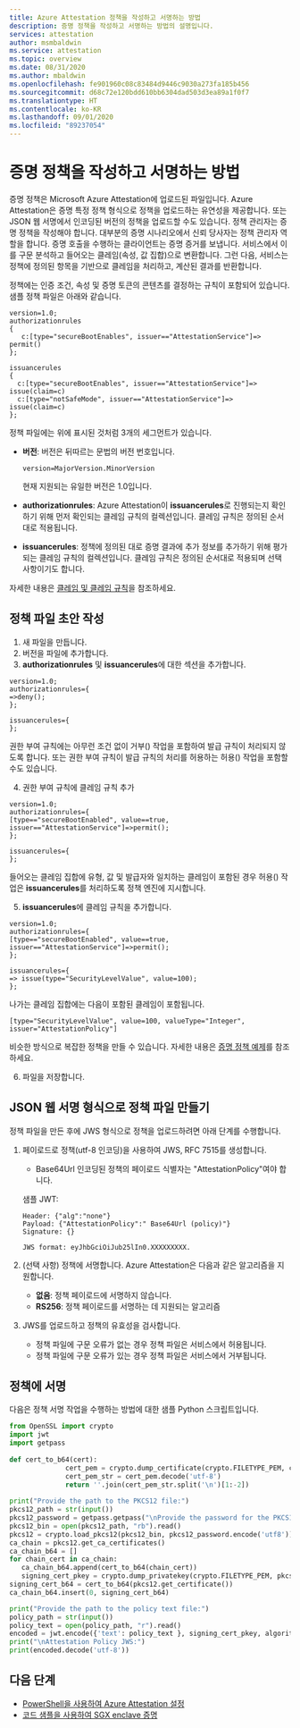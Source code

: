 ```yaml
---
title: Azure Attestation 정책을 작성하고 서명하는 방법
description: 증명 정책을 작성하고 서명하는 방법의 설명입니다.
services: attestation
author: msmbaldwin
ms.service: attestation
ms.topic: overview
ms.date: 08/31/2020
ms.author: mbaldwin
ms.openlocfilehash: fe901960c08c83484d9446c9030a273fa185b456
ms.sourcegitcommit: d68c72e120bdd610bb6304dad503d3ea89a1f0f7
ms.translationtype: HT
ms.contentlocale: ko-KR
ms.lasthandoff: 09/01/2020
ms.locfileid: "89237054"
---
```

# <a name="how-to-author-and-sign-an-attestation-policy"></a>증명 정책을 작성하고 서명하는 방법

증명 정책은 Microsoft Azure Attestation에 업로드된 파일입니다. Azure Attestation은 증명 특정 정책 형식으로 정책을 업로드하는 유연성을 제공합니다. 또는 JSON 웹 서명에서 인코딩된 버전의 정책을 업로드할 수도 있습니다. 정책 관리자는 증명 정책을 작성해야 합니다. 대부분의 증명 시나리오에서 신뢰 당사자는 정책 관리자 역할을 합니다. 증명 호출을 수행하는 클라이언트는 증명 증거를 보냅니다. 서비스에서 이를 구문 분석하고 들어오는 클레임(속성, 값 집합)으로 변환합니다. 그런 다음, 서비스는 정책에 정의된 항목을 기반으로 클레임을 처리하고, 계산된 결과를 반환합니다.

정책에는 인증 조건, 속성 및 증명 토큰의 콘텐츠를 결정하는 규칙이 포함되어 있습니다. 샘플 정책 파일은 아래와 같습니다.

```
version=1.0;
authorizationrules
{
   c:[type="secureBootEnables", issuer=="AttestationService"]=> permit()
};

issuancerules
{
  c:[type="secureBootEnables", issuer=="AttestationService"]=> issue(claim=c)
  c:[type="notSafeMode", issuer=="AttestationService"]=> issue(claim=c)
};
```
 
정책 파일에는 위에 표시된 것처럼 3개의 세그먼트가 있습니다.

- **버전**:  버전은 뒤따르는 문법의 버전 번호입니다. 

    ```
    version=MajorVersion.MinorVersion   
    ```

    현재 지원되는 유일한 버전은 1.0입니다.

- **authorizationrules**: Azure Attestation이 **issuancerules**로 진행되는지 확인하기 위해 먼저 확인되는 클레임 규칙의 컬렉션입니다. 클레임 규칙은 정의된 순서대로 적용됩니다.

- **issuancerules**: 정책에 정의된 대로 증명 결과에 추가 정보를 추가하기 위해 평가되는 클레임 규칙의 컬렉션입니다. 클레임 규칙은 정의된 순서대로 적용되며 선택 사항이기도 합니다.

자세한 내용은 [클레임 및 클레임 규칙](claim-rule-grammar.md)을 참조하세요.
   
## <a name="drafting-the-policy-file"></a>정책 파일 초안 작성

1. 새 파일을 만듭니다.
1. 버전을 파일에 추가합니다.
1. **authorizationrules** 및 **issuancerules**에 대한 섹션을 추가합니다.

  ```
  version=1.0;
  authorizationrules={
  =>deny();
  };
  
  issuancerules={
  };
  ```

  권한 부여 규칙에는 아무런 조건 없이 거부() 작업을 포함하여 발급 규칙이 처리되지 않도록 합니다. 또는 권한 부여 규칙이 발급 규칙의 처리를 허용하는 허용() 작업을 포함할 수도 있습니다.
  
4. 권한 부여 규칙에 클레임 규칙 추가

  ```
  version=1.0;
  authorizationrules={
  [type=="secureBootEnabled", value==true, issuer=="AttestationService"]=>permit();
  };
  
  issuancerules={
  };
  ```

  들어오는 클레임 집합에 유형, 값 및 발급자와 일치하는 클레임이 포함된 경우 허용() 작업은 **issuancerules**를 처리하도록 정책 엔진에 지시합니다.
  
5. **issuancerules**에 클레임 규칙을 추가합니다.

  ```
  version=1.0;
  authorizationrules={
  [type=="secureBootEnabled", value==true, issuer=="AttestationService"]=>permit();
  };
  
  issuancerules={
  => issue(type="SecurityLevelValue", value=100);
  };
  ```
  
  나가는 클레임 집합에는 다음이 포함된 클레임이 포함됩니다.

  ```
  [type="SecurityLevelValue", value=100, valueType="Integer", issuer="AttestationPolicy"]
  ```

  비슷한 방식으로 복잡한 정책을 만들 수 있습니다. 자세한 내용은 [증명 정책 예제](policy-examples.md)를 참조하세요.
  
6. 파일을 저장합니다.

## <a name="creating-the-policy-file-in-json-web-signature-format"></a>JSON 웹 서명 형식으로 정책 파일 만들기

정책 파일을 만든 후에 JWS 형식으로 정책을 업로드하려면 아래 단계를 수행합니다.

1. 페이로드로 정책(utf-8 인코딩)을 사용하여 JWS, RFC 7515를 생성합니다.
     - Base64Url 인코딩된 정책의 페이로드 식별자는 "AttestationPolicy"여야 합니다.
     
     샘플 JWT:
     ```
     Header: {"alg":"none"}
     Payload: {"AttestationPolicy":" Base64Url (policy)"}
     Signature: {}

     JWS format: eyJhbGciOiJub25lIn0.XXXXXXXXX.
     ```

2. (선택 사항) 정책에 서명합니다. Azure Attestation은 다음과 같은 알고리즘을 지원합니다.
     - **없음**: 정책 페이로드에 서명하지 않습니다.
     - **RS256**: 정책 페이로드를 서명하는 데 지원되는 알고리즘

3. JWS를 업로드하고 정책의 유효성을 검사합니다.
     - 정책 파일에 구문 오류가 없는 경우 정책 파일은 서비스에서 허용됩니다.
     - 정책 파일에 구문 오류가 있는 경우 정책 파일은 서비스에서 거부됩니다.

## <a name="signing-the-policy"></a>정책에 서명

다음은 정책 서명 작업을 수행하는 방법에 대한 샘플 Python 스크립트입니다.

```python
from OpenSSL import crypto
import jwt
import getpass
       
def cert_to_b64(cert):
              cert_pem = crypto.dump_certificate(crypto.FILETYPE_PEM, cert)
              cert_pem_str = cert_pem.decode('utf-8')
              return ''.join(cert_pem_str.split('\n')[1:-2])
       
print("Provide the path to the PKCS12 file:")
pkcs12_path = str(input())
pkcs12_password = getpass.getpass("\nProvide the password for the PKCS12 file:\n")
pkcs12_bin = open(pkcs12_path, "rb").read()
pkcs12 = crypto.load_pkcs12(pkcs12_bin, pkcs12_password.encode('utf8'))
ca_chain = pkcs12.get_ca_certificates()
ca_chain_b64 = []
for chain_cert in ca_chain:
   ca_chain_b64.append(cert_to_b64(chain_cert))
   signing_cert_pkey = crypto.dump_privatekey(crypto.FILETYPE_PEM, pkcs12.get_privatekey())
signing_cert_b64 = cert_to_b64(pkcs12.get_certificate())
ca_chain_b64.insert(0, signing_cert_b64)

print("Provide the path to the policy text file:")
policy_path = str(input())
policy_text = open(policy_path, "r").read()
encoded = jwt.encode({'text': policy_text }, signing_cert_pkey, algorithm='RS256', headers={'x5c' : ca_chain_b64})
print("\nAttestation Policy JWS:")
print(encoded.decode('utf-8'))
```

## <a name="next-steps"></a>다음 단계
- [PowerShell을 사용하여 Azure Attestation 설정](quickstart-powershell.md)
- [코드 샘플을 사용하여 SGX enclave 증명](https://docs.microsoft.com/samples/browse/?expanded=azure&terms=attestation)
